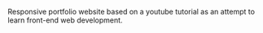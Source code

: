 Responsive portfolio website based on a youtube tutorial as an attempt to learn front-end web development.
